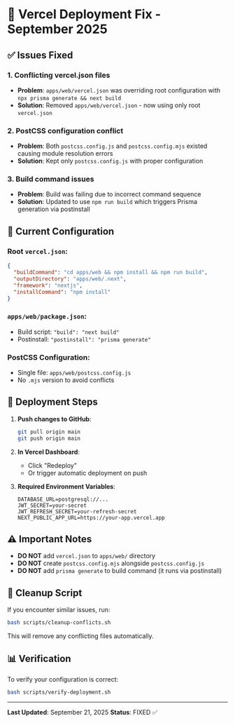# 🔧 Vercel Deployment Fix - September 2025

## ✅ Issues Fixed

### 1. **Conflicting vercel.json files**
- **Problem**: `apps/web/vercel.json` was overriding root configuration with `npx prisma generate && next build`
- **Solution**: Removed `apps/web/vercel.json` - now using only root `vercel.json`

### 2. **PostCSS configuration conflict**
- **Problem**: Both `postcss.config.js` and `postcss.config.mjs` existed causing module resolution errors
- **Solution**: Kept only `postcss.config.js` with proper configuration

### 3. **Build command issues**
- **Problem**: Build was failing due to incorrect command sequence
- **Solution**: Updated to use `npm run build` which triggers Prisma generation via postinstall

## 📝 Current Configuration

### Root `vercel.json`:
```json
{
  "buildCommand": "cd apps/web && npm install && npm run build",
  "outputDirectory": "apps/web/.next",
  "framework": "nextjs",
  "installCommand": "npm install"
}
```

### `apps/web/package.json`:
- Build script: `"build": "next build"`
- Postinstall: `"postinstall": "prisma generate"`

### PostCSS Configuration:
- Single file: `apps/web/postcss.config.js`
- No `.mjs` version to avoid conflicts

## 🚀 Deployment Steps

1. **Push changes to GitHub**:
   ```bash
   git pull origin main
   git push origin main
   ```

2. **In Vercel Dashboard**:
   - Click "Redeploy"
   - Or trigger automatic deployment on push

3. **Required Environment Variables**:
   ```
   DATABASE_URL=postgresql://...
   JWT_SECRET=your-secret
   JWT_REFRESH_SECRET=your-refresh-secret
   NEXT_PUBLIC_APP_URL=https://your-app.vercel.app
   ```

## ⚠️ Important Notes

- **DO NOT** add `vercel.json` to `apps/web/` directory
- **DO NOT** create `postcss.config.mjs` alongside `postcss.config.js`
- **DO NOT** add `prisma generate` to build command (it runs via postinstall)

## 🧹 Cleanup Script

If you encounter similar issues, run:
```bash
bash scripts/cleanup-conflicts.sh
```

This will remove any conflicting files automatically.

## 📊 Verification

To verify your configuration is correct:
```bash
bash scripts/verify-deployment.sh
```

---

**Last Updated**: September 21, 2025
**Status**: FIXED ✅
